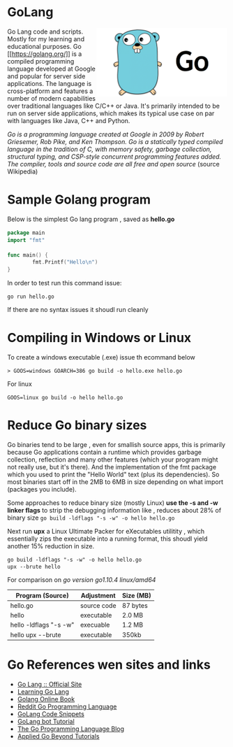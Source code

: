 # GoLang


<img align="right" width="300" src="https://github.com/acbrandao/GoLang/blob/master/img/go.png">

Go Lang code and scripts. Mostly for my learning and educational purposes.
Go [[https://golang.org/]] is a compiled programming language developed at Google and popular for server side applications.
The language is cross-platform and features a number of modern capabilities over traditional languages like C/C++ or Java. It's primarily intended to be run on server side applications, which makes its typical use case on par with languages like Java, C++ and Python.

_Go is a programming language created at Google in 2009 by Robert Griesemer, Rob Pike, and Ken Thompson. Go is a statically typed compiled language in the tradition of C, with memory safety, garbage collection, structural typing, and CSP-style concurrent programming features added. The compiler, tools and source code are all free and open source_ (source Wikipedia)

# Sample Golang program

Below is the simplest Go lang program , saved as **hello.go**

```go
package main
import "fmt"

func main() {
        fmt.Printf("Hello\n")
}
```

In order to test run this command issue:

```
go run hello.go
```

If there are no syntax issues it shoudl run cleanly

# Compiling in Windows or Linux

To create a windows executable (.exe) issue th ecommand below

```
> GOOS=windows GOARCH=386 go build -o hello.exe hello.go
```

For linux

```
GOOS=linux go build -o hello hello.go
```

# Reduce Go binary sizes

Go binaries tend to be large , even for smallish source apps, this is primarily because Go applications contain a runtime which provides garbage collection, reflection and many other features (which your program might not really use, but it's there). And the implementation of the fmt package which you used to print the "Hello World" text (plus its dependencies). So most binaries start off in the 2MB to 6MB in size depending on what import (packages you include).

Some approaches to reduce binary size (mostly Linux)
**use the -s and -w linker flags** to strip the debugging information like , reduces about 28% of binary size
`go build -ldflags "-s -w" -o hello hello.go`

Next run **upx** a Linux Ultimate Packer for eXecutables utilitity , which essentially zips the executable into a running format, this shoudl yield another 15% reduction in size.

```
go build -ldflags "-s -w" -o hello hello.go
upx --brute hello
```

For comparison on _go version go1.10.4 linux/amd64_

| Program (Source)       | Adjustment  | Size (MB) |
| ---------------------- | ----------- | --------- |
| hello.go               | source code | 87 bytes  |
| hello                  | executable  | 2.0 MB    |
| hello -ldflags "-s -w" | execuable   | 1.2 MB    |
| hello upx --brute      | executable  | 350kb     |

# Go References wen sites and links

- [Go Lang :: Official Site ](https://www.golang.com)
- [Learning Go Lang ](https://blog.learngoprogramming.com/)
- [Golang Online Book ](https://www.golang-book.com/books/intro)
- [Reddit Go Programming Language ](https://www.reddit.com/r/golang/)
- [GoLang Code Snippets ](https://golangcode.com/)
- [GoLang bot Tutorial ](golangbot.com)
- [The Go Programming Language Blog](https://blog.golang.org/)
- [Applied Go Beyond Tutorials](https://appliedgo.net/)

